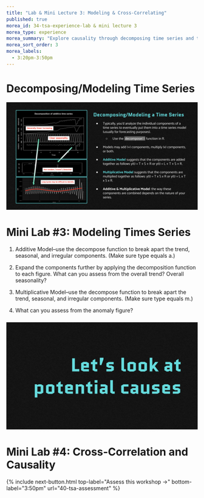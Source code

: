 ```yaml
---
title: "Lab & Mini Lecture 3: Modeling & Cross-Correlating"
published: true
morea_id: 34-tsa-experience-lab & mini lecture 3
morea_type: experience
morea_summary: "Explore causality through decomposing time series and then cross-correlating data sets."
morea_sort_order: 3
morea_labels:
  - 3:20pm-3:50pm
---
```


# Decomposing/Modeling Time Series
![Decomposing Time Series](<Screenshot 2023-12-01 at 2.59.48 AM.png>)


###

# Mini Lab #3: Modeling Times Series
1. Additive Model–use the decompose function to break apart the trend, seasonal, and irregular components. (Make sure type equals a.)

2. Expand the components further by applying the decomposition function to each figure. What can you assess from the overall trend? Overall seasonality? 

3. Multiplicative Model–use the decompose function to break  apart the trend, seasonal, and irregular components. (Make sure type equals m.) 

4. What can you assess from the anomaly figure?




###

![Next Step](<Screenshot 2023-12-01 at 3.01.30 AM.png>)

###

# Mini Lab #4: Cross-Correlation and Causality

{% include next-button.html
top-label="Assess this workshop ->"
bottom-label="3:50pm"
url="40-tsa-assessment" %}